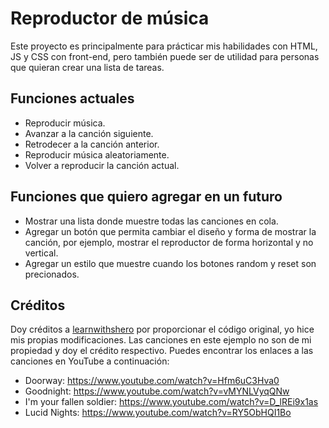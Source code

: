 # Reproductor de música
Este proyecto es principalmente para prácticar mis habilidades con HTML, JS y CSS con front-end, pero también puede ser de utilidad para personas que quieran crear una lista de tareas.

## Funciones actuales
- Reproducir música.
- Avanzar a la canción siguiente.
- Retrodecer a la canción anterior.
- Reproducir música aleatoriamente.
- Volver a reproducir la canción actual.
## Funciones que quiero agregar en un futuro
- Mostrar una lista donde muestre todas las canciones en cola.
- Agregar un botón que permita cambiar el diseño y forma de mostrar la canción, por ejemplo, mostrar el reproductor de forma horizontal y no vertical.
- Agregar un estilo que muestre cuando los botones random y reset son precionados.
## Créditos
Doy créditos a [learnwithshero](https://www.instagram.com/learnwithshero/) por proporcionar el código original, yo hice mis propias modificaciones.
Las canciones en este ejemplo no son de mi propiedad y doy el crédito respectivo. Puedes encontrar los enlaces a las canciones en YouTube a continuación:
- Doorway: https://www.youtube.com/watch?v=Hfm6uC3Hva0
- Goodnight: https://www.youtube.com/watch?v=vMYNLVyqQNw
- I'm your fallen soldier: https://www.youtube.com/watch?v=D_lREi9x1as
- Lucid Nights: https://www.youtube.com/watch?v=RY5ObHQI1Bo